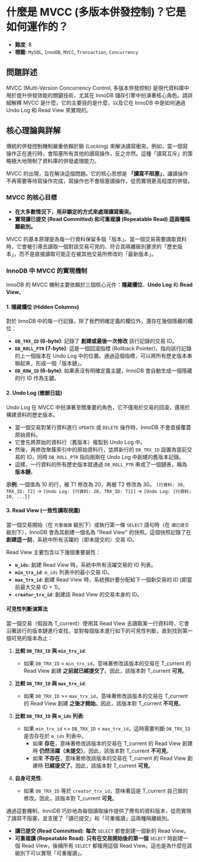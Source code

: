 # 什麼是 MVCC (多版本併發控制)？它是如何運作的？

- **難度**: 8
- **標籤**: `MySQL`, `InnoDB`, `MVCC`, `Transaction`, `Concurrency`

## 問題詳述

MVCC (Multi-Version Concurrency Control, 多版本併發控制) 是現代資料庫中用於提升併發效能的關鍵技術，尤其在 InnoDB 儲存引擎中扮演著核心角色。請詳細解釋 MVCC 是什麼，它的主要目的是什麼，以及它在 InnoDB 中是如何通過 Undo Log 和 Read View 來實現的。

## 核心理論與詳解

傳統的併發控制機制嚴重依賴於鎖 (Locking) 來解決讀寫衝突。例如，當一個寫操作正在進行時，會阻塞所有其他的讀寫操作，反之亦然。這種「讀寫互斥」的策略極大地限制了資料庫的併發處理能力。

MVCC 的出現，旨在解決這個問題。它的核心思想是 **「讀寫不阻塞」**，讓讀操作不再需要等待寫操作完成，寫操作也不會阻塞讀操作，從而實現更高程度的併發。

### MVCC 的核心目標

- **在大多數情況下，用非鎖定的方式來處理讀寫衝突。**
- **實現讀已提交 (Read Committed) 和可重複讀 (Repeatable Read) 這兩種隔離級別。**

MVCC 的基本原理是為每一行資料保留多個「版本」。當一個交易需要讀取資料時，它會被引導去讀取一個對該交易可見的、符合其隔離級別要求的「歷史版本」，而不是直接讀取可能正在被其他交易所修改的「最新版本」。

### InnoDB 中 MVCC 的實現機制

InnoDB 的 MVCC 機制主要依賴於三個核心元件：**隱藏欄位**、**Undo Log** 和 **Read View**。

#### 1. 隱藏欄位 (Hidden Columns)

對於 InnoDB 中的每一行記錄，除了我們明確定義的欄位外，還存在幾個隱藏的欄位：

- **`DB_TRX_ID` (6-byte)**: 記錄了 **創建或最後一次修改** 該行記錄的交易 ID。
- **`DB_ROLL_PTR` (7-byte)**: 這是一個回滾指標 (Rollback Pointer)，指向該行記錄的上一個版本在 Undo Log 中的位置。通過這個指標，可以將所有歷史版本串聯起來，形成一個「版本鏈」。
- **`DB_ROW_ID` (6-byte)**: 如果表沒有明確定義主鍵，InnoDB 會自動生成一個隱藏的行 ID 作為主鍵。

#### 2. Undo Log (撤銷日誌)

Undo Log 在 MVCC 中扮演著至關重要的角色，它不僅用於交易的回滾，還用於構建資料的歷史版本。

- 當一個交易對某行資料進行 `UPDATE` 或 `DELETE` 操作時，InnoDB 不會直接覆蓋原始資料。
- 它會先將原始的資料行（舊版本）複製到 Undo Log 中。
- 然後，再修改聚簇索引中的原始資料行，並將新行的 `DB_TRX_ID` 設置為當前交易的 ID，同時 `DB_ROLL_PTR` 指向剛剛在 Undo Log 中創建的舊版本記錄。
- 這樣，一行資料的所有歷史版本就通過 `DB_ROLL_PTR` 串成了一個鏈表，稱為 **版本鏈**。

**示例**:
一個值為 10 的行，被 T1 修改為 20，再被 T2 修改為 30。
`[行資料: 30, TRX_ID: T2]` -> `[Undo Log: {行資料: 20, TRX_ID: T1}]` -> `[Undo Log: {行資料: 10, ...}]`

#### 3. Read View (一致性讀取視圖)

當一個交易開始（在 `可重複讀` 級別下）或執行第一條 `SELECT` 語句時（在 `讀已提交` 級別下），InnoDB 會為其創建一個名為 "Read View" 的快照。這個快照記錄了在 **創建這一刻**，系統中所有活躍的（即未提交的）交易 ID。

Read View 主要包含以下幾個重要屬性：

- **`m_ids`**: 創建 Read View 時，系統中所有活躍交易的 ID 列表。
- **`min_trx_id`**: `m_ids` 列表中的最小交易 ID。
- **`max_trx_id`**: 創建 Read View 時，系統預計要分配給下一個新交易的 ID (即當前最大交易 ID + 1)。
- **`creator_trx_id`**: 創建該 Read View 的交易本身的 ID。

#### 可見性判斷演算法

當一個交易（假設為 T_current）使用其 Read View 去讀取某一行資料時，它會沿著該行的版本鏈進行查找，並對每個版本進行如下的可見性判斷，直到找到第一個可見的版本為止：

1. **比較 `DB_TRX_ID` 與 `min_trx_id`**:
    - 如果 `DB_TRX_ID` < `min_trx_id`，意味著修改該版本的交易在 T_current 的 Read View 創建 **之前就已經提交了**。因此，該版本對 T_current **可見**。

2. **比較 `DB_TRX_ID` 與 `max_trx_id`**:
    - 如果 `DB_TRX_ID` >= `max_trx_id`，意味著修改該版本的交易在 T_current 的 Read View 創建 **之後才開始**。因此，該版本對 T_current **不可見**。

3. **比較 `DB_TRX_ID` 與 `m_ids` 列表**:
    - 如果 `min_trx_id` <= `DB_TRX_ID` < `max_trx_id`，這時需要判斷 `DB_TRX_ID` 是否存在於 `m_ids` 列表中。
      - 如果 **存在**，意味著修改該版本的交易在 T_current 的 Read View 創建時 **仍然活躍（未提交）**。因此，該版本對 T_current **不可見**。
      - 如果 **不存在**，意味著修改該版本的交易在 T_current 的 Read View 創建時 **已經提交了**。因此，該版本對 T_current **可見**。

4. **自身可見性**:
    - 如果 `DB_TRX_ID` 等於 `creator_trx_id`，意味著這是 T_current 自己做的修改。因此，該版本對 T_current **可見**。

通過這套機制，InnoDB 巧妙地為每個讀取操作提供了應有的資料版本，從而實現了讀寫不阻塞，並支援了「讀已提交」和「可重複讀」這兩種隔離級別。

- **讀已提交 (Read Committed)**: **每次** `SELECT` 都會創建一個新的 Read View。
- **可重複讀 (Repeatable Read)**: **只有在交易開始後的第一個** `SELECT` 時創建一個 Read View，後續所有 `SELECT` 都複用這個 Read View。這也是為什麼在該級別下可以實現「可重複讀」。
